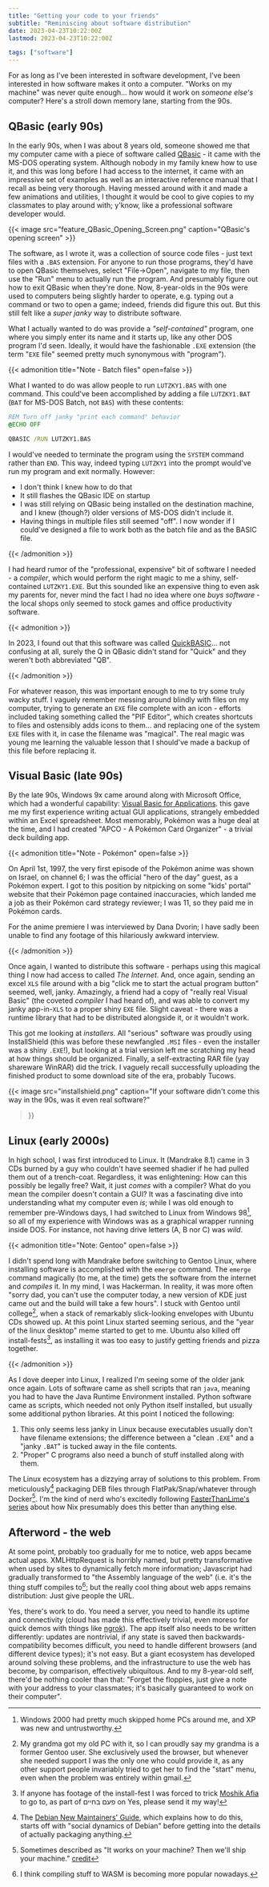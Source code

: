 ```yaml
---
title: "Getting your code to your friends"
subtitle: "Reminiscing about software distribution"
date: 2023-04-23T10:22:00Z
lastmod: 2023-04-23T10:22:00Z

tags: ["software"]
---
```


<!--
    cSpell: ignore lastmod APCO Tucows QBasic
    cSpell: word jank janky Lutzky
-->

For as long as I've been interested in software development, I've been
interested in how software makes it onto a computer. "Works on my machine" was
never quite enough... how would it work on *someone else's* computer? Here's a
stroll down memory lane, starting from the 90s.

<!--more-->

## QBasic (early 90s)

In the early 90s, when I was about 8 years old, someone showed me that my
computer came with a piece of software called [QBasic][qbasic] - it came with
the MS-DOS operating system.  Although nobody in my family knew how to use it,
and this was long before I had access to the internet, it came with an
impressive set of examples as well as an interactive reference manual that I
recall as being very thorough. Having messed around with it and made a few
animations and utilities, I thought it would be cool to give copies to my
classmates to play around with; y'know, like a professional software developer would.

[qbasic]: https://archive.org/details/msdos_qbasic_megapack

{{< image src="feature_QBasic_Opening_Screen.png"
    caption="QBasic's opening screen" >}}

The software, as I wrote it, was a collection of source code files - just text
files with a `.BAS` extension. For anyone to run those programs, they'd have to
open QBasic themselves, select "File→Open", navigate to my file, then use the
"Run" menu to actually run the program. And presumably figure out how to exit
QBasic when they're done.  Now, 8-year-olds in the 90s were used to computers
being slightly harder to operate, e.g. typing out a command or two to open a
game; indeed, friends did figure this out.  But this still felt like a *super
janky* way to distribute software.

What I actually wanted to do was provide a *"self-contained"* program, one where
you simply enter its name and it starts up, like any other DOS program I'd seen.
Ideally, it would have the fashionable `.EXE` extension (the term "`EXE` file"
seemed pretty much synonymous with "program").

{{< admonition title="Note - Batch files" open=false >}}

What I wanted to do was allow people to run `LUTZKY1.BAS` with one command. This
could've been accomplished by adding a file `LUTZKY1.BAT` (`BAT` for MS-DOS
Batch, not `BAS`) with these contents:

```bat
REM Turn off janky "print each command" behavior
@ECHO OFF

QBASIC /RUN LUTZKY1.BAS
```

I would've needed to terminate the program using the `SYSTEM` command rather
than `END`. This way, indeed typing `LUTZKY1` into the prompt would've run my
program and exit normally. However:

* I don't think I knew how to do that
* It still flashes the QBasic IDE on startup
* I was still relying on QBasic being installed on the destination machine, and
  I knew (though?) older versions of MS-DOS didn't include it.
* Having things in multiple files still seemed "off". I now wonder if I
  could've designed a file to work both as the batch file and as the BASIC file.

{{< /admonition >}}

I had heard rumor of the "professional, expensive" bit of software I needed - a
*compiler*, which would perform the right magic to me a shiny, self-contained
`LUTZKY1.EXE`. But this sounded like an expensive thing to even ask my parents
for, never mind the fact I had no idea where one *buys software* - the local
shops only seemed to stock games and office productivity software.

{{< admonition >}}

In 2023, I found out that this software was called [QuickBASIC][quickbasic]...
not confusing at all, surely the Q in QBasic didn't stand for "Quick" and they
weren't both abbreviated "QB".

[quickbasic]: https://en.wikipedia.org/wiki/QuickBASIC

{{< /admonition >}}

For whatever reason, this was important enough to me to try some truly wacky
stuff. I vaguely remember messing around blindly with files on my computer,
trying to generate an `EXE` file complete with an icon - efforts included taking
something called the "PIF Editor", which creates shortcuts to files and
ostensibly adds icons to them... and replacing one of the system `EXE` files
with it, in case the filename was "magical". The real magic was young me
learning the valuable lesson that I should've made a backup of this file before
replacing it.

## Visual Basic (late 90s)

By the late 90s, Windows 9x came around along with Microsoft Office, which had a
wonderful capability: [Visual Basic for Applications][vba]. this gave me my
first experience writing actual GUI applications, strangely embedded within an
Excel spreadsheet. Most memorably, Pokémon was a huge deal at the time, and I
had created "APCO - A Pokémon Card Organizer" - a trivial deck building app.

[vba]: https://en.wikipedia.org/wiki/Visual_Basic_for_Applications

{{< admonition title="Note - Pokémon" open=false >}}

On April 1st, 1997, the very first episode of the Pokémon anime was shown on
Israel, on channel 6; I was the official "hero of the day" guest, as a Pokémon
expert. I got to this position by nitpicking on some "kids' portal" website that
their Pokémon page contained inaccuracies, which landed me a job as their
Pokémon card strategy reviewer; I was 11, so they paid me in Pokémon cards.

<!-- cSpell: ignore Dvorin -->

For the anime premiere I was interviewed by Dana Dvorin; I have sadly been
unable to find any footage of this hilariously awkward interview.

{{< /admonition >}}

Once again, I wanted to distribute this software - perhaps using this magical
thing I now had access to called *The Internet*. And, once again, sending an
excel `XLS` file around with a big "click me to start the actual program button"
seemed, well, janky. Amazingly, a friend had a copy of "really real Visual
Basic" (the coveted *compiler* I had heard of), and was able to convert my janky
app-in-`XLS` to a proper shiny `EXE` file. Slight caveat - there was a runtime
library that had to be distributed alongside it, or it wouldn't work.

<!-- cSpell: ignore installshield -->

This got me looking at *installers*. All "serious" software was proudly using
InstallShield (this was before these newfangled `.MSI` files - even the
installer was a shiny `.EXE`!), but looking at a trial version left me
scratching my head at how things should be organized. Finally, a self-extracting
RAR file (yay shareware WinRAR) did the trick. I vaguely recall successfully
uploading the finished product to some download site of the era, probably
Tucows.

{{< image src="installshield.png"
    caption="If your software didn't come this way in the 90s, was it even real software?"
>}}

## Linux (early 2000s)

In high school, I was first introduced to Linux. It (Mandrake 8.1) came in 3 CDs
burned by a guy who couldn't have seemed shadier if he had pulled them out of a
trench-coat.  Regardless, it was enlightening: How can this possibly be legally
free? Wait, it just *comes* with a compiler? What do you mean the compiler
doesn't contain a GUI? It was a fascinating dive into understanding what my
computer even *is*; while I was old enough to remember pre-Windows days, I had
switched to Linux from Windows 98[^win2000], so all of my experience with
Windows was as a graphical wrapper running inside DOS. For instance, not having
drive letters (A, B nor C) was *wild*.

[^win2000]: Windows 2000 had pretty much skipped home PCs around me, and XP was new
and untrustworthy.

{{< admonition title="Note: Gentoo" open=false >}}

<!-- cSpell: word Hackerman -->

I didn't spend long with Mandrake before switching to Gentoo Linux, where
installing software is accomplished with the `emerge` command. The `emerge`
command magically (to me, at the time) gets the software from the internet and
*compiles* it. In my mind, I was Hackerman. In reality, it
was more often "sorry dad, you can't use the computer today, a new version of
KDE just came out and the build will take a few hours". I stuck with Gentoo
until college[^grandma], when a stack of remarkably slick-looking envelopes with
Ubuntu CDs showed up. At this point Linux started seeming serious, and the "year
of the linux desktop" meme started to get to me. Ubuntu also killed off
install-fests[^install-fests], as installing it was too easy to justify getting
friends and pizza together.

[^grandma]: My grandma got my old PC with it, so I can proudly say my grandma is
a former Gentoo user. She exclusively used the browser, but whenever she needed
support I was the only one who could provide it, as any other support people
invariably tried to get her to find the "start" menu, even when the problem was
entirely within gmail.

<!-- cSpell: ignore Moshik Afia פעם בחיים -->

[^install-fests]: If anyone has footage of the install-fest I was forced to
trick [Moshik Afia] to go to, as part of פעם בחיים on Yes, please send it my
way!

[Moshik Afia]: https://en.wikipedia.org/wiki/Moshik_Afia

{{< /admonition >}}

As I dove deeper into Linux, I realized I'm seeing some of the older jank once
again. Lots of software came as shell scripts that ran `java`, meaning you had
to have the Java Runtime Environment installed. Python software came as scripts,
which needed not only Python itself installed, but usually some additional
python libraries. At this point I noticed the following:

1. This only seems less janky in Linux because executables usually don't have
  filename extensions; the difference between a "clean `.EXE`" and a "janky
  `.BAT`" is tucked away in the file contents.
1. "Proper" C programs also need a bunch of stuff installed along with them.

The Linux ecosystem has a dizzying array of solutions to this problem. From
meticulously[^deb-guide] packaging DEB files through FlatPak/Snap/whatever
through Docker[^docker]. I'm the kind of nerd who's excitedly following
[FasterThanLime's series][fasterthanlime-nix] about how Nix presumably does this
better than anything else.

[fasterthanlime-nix]: https://fasterthanli.me/series/building-a-rust-service-with-nix

[^deb-guide]: The [Debian New Maintainers' Guide](https://www.debian.org/doc/manuals/maint-guide/), which explains how to do this, starts off with "social dynamics of Debian" before getting into the details of actually packaging anything.

[^docker]: Sometimes described as "It works on your machine? Then we'll ship your machine." [credit](https://www.reddit.com/r/ProgrammerHumor/comments/cw58z7/it_works_on_my_machine/)

## Afterword - the web

<!-- cSpell: word transformative -->

At some point, probably too gradually for me to notice, web apps became actual
apps. XMLHttpRequest is horribly named, but pretty transformative when used by
sites to dynamically fetch more information; Javascript had gradually
transformed to "the Assembly language of the web" (i.e. it's the thing stuff
compiles to[^wasm]; but the really cool thing about web apps remains
distribution: Just give people the URL.

[^wasm]: I think compiling stuff to WASM is becoming more popular nowadays.

<!-- cSpell: word moreso -->

Yes, there's work to do. You need a server, you need to handle its uptime and
connectivity (cloud has made this effectively trivial, even moreso for quick
demos with things like [ngrok]). The app itself also needs to be written
differently: updates are nontrivial, if any state is saved then
backwards-compatibility becomes difficult, you need to handle different browsers
(and different device types); it's not easy. But a giant ecosystem has developed
around solving these problems, and the infrastructure to use the web has become,
by comparison, effectively ubiquitous. And to my 8-year-old self, there'd be
nothing cooler than that: "Forget the floppies, just give a note with your
address to your classmates; it's basically guaranteed to work on their
computer".

[ngrok]: https://ngrok.com
